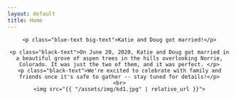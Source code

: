 ```yaml
---
layout: default
title: Home
---
```


<div style="text-align: center">
  <div id="home-page-text">

    <p class="blue-text big-text">Katie and Doug got married!</p>

    <p class="black-text">On June 20, 2020, Katie and Doug got married in a beautiful grove of aspen trees in the hills overlooking Norrie, Colorado. It was just the two of them, and it was perfect. </p>
    <p class="black-text">We're excited to celebrate with family and friends once it's safe to gather -- stay tuned for details!</p>
    <br>
    <img src="{{ "/assets/img/kd1.jpg" | relative_url }}">

  </div>
</div>
